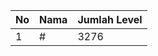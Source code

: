 | No | Nama            | Jumlah Level |
|----|-----------------|--------------|
| 1  | #    |    3276        |
